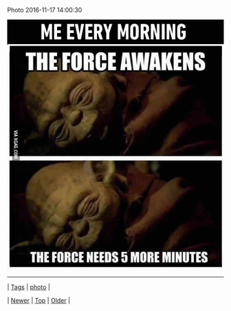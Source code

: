 <!--
title: Photo 2016-11-17 14
date: 2020-06-28T15:27:00.137Z
tags: photo
-->


Photo 2016-11-17 14:00:30

![](153301376698-0.jpg)

<!--BOTTOM-POST-NAVIGATION-->
---

| [Tags](tags.md) | [photo](tag-photo.md) |

| [Newer](153296125269.md) | [Top](index.md) | [Older](153309278192.md) |